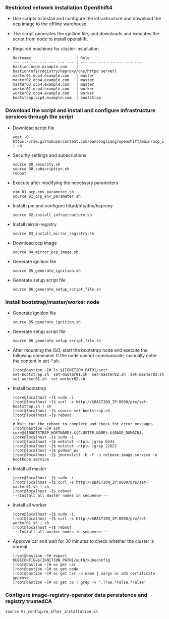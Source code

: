 ### Restricted network installation OpenShift4
* Use scripts to install and configure the infrastructure and download the ocp image to the offline warehouse.
* The script generates the ignition file, and downloads and executes the script from node to install openshift.

* Required machines for cluster installation
  ~~~
  Hostname                    | Role
  --- --- --- --- --- --- --- | --- --- --- --- --- --- --- 
  bastion.ocp4.example.com    | bastion(nfs/registry/haproxy/dns/httpd server)
  master01.ocp4.example.com   | master 
  master02.ocp4.example.com   | master
  master03.ocp4.example.com   | master
  worker01.ocp4.example.com   | worker
  worker02.ocp4.example.com   | worker
  bootstrap.ocp4.example.com  | bootstrap
  ~~~

### Download the script and install and configure infrastructure services through the script

* Download script file
  ~~~
  wget -O - https://raw.githubusercontent.com/pancongliang/openshift/main/ocp_install/00_download_scripts.sh | sh
  ~~~

* Security settings and subscriptions
  ~~~
  source 00_security.sh
  source 00_subscription.sh
  reboot
  ~~~

* Execute after modifying the necessary parameters
  ~~~
  vim 01_ocp_env_parameter.sh
  source 01_ocp_env_parameter.sh
  ~~~

* Install rpm and configure httpd/nfs/dns/haproxy
  ~~~
  source 02_install_infrastructure.sh
  ~~~

* Install mirror-registry
  ~~~
  source 03_install_mirror_registry.sh
  ~~~

* Download ocp image
  ~~~
  source 04_mirror_ocp_image.sh
  ~~~

* Generate ignition file
  ~~~
  source 05_generate_ignition.sh
  ~~~

* Generate setup script file
  ~~~
  source 06_generate_setup_script_file.sh
  ~~~

### Install bootstrap/master/worker node

* Generate ignition file
  ~~~
  source 05_generate_ignition.sh
  ~~~

* Generate setup script file
  ~~~
  source 06_generate_setup_script_file.sh
  ~~~

* After mounting the ISO, start the bootstrap node and execute the following command.
  If the node cannot communicate, manually enter the content in set-*.sh.
  ~~~
  [root@bastion ~]# ls ${IGNITION_PATH}/set*
  set-bootstrap.sh  set-master01.sh  set-master02.sh  set-master03.sh  set-worker01.sh  set-worker02.sh
  ~~~
* Install bootstrap
  ~~~
  [core@localhost ~]$ sudo -i
  [root@localhost ~]$ curl -s http://$BASTION_IP:8080/pre/set-bootstrap.sh | sh
  [root@localhost ~]$ source set-bootstrap.sh
  [root@localhost ~]$ reboot
  ···
  # Wait for the reboot to complete and check for error messages
  [root@bastion ~]# ssh core@${BOOTSTRAP_HOSTNAME}.${CLUSTER_NAME}.${BASE_DOMAIN}.
  [core@localhost ~]$ sudo -i
  [root@localhost ~]$ netstat -ntplu |grep 6443
  [root@localhost ~]$ netstat -ntplu |grep 22623
  [root@localhost ~]$ podman ps
  [root@localhost ~]$ journalctl -b -f -u release-image.service -u bootkube.service
  ~~~

* Install all master
  ~~~
  [core@localhost ~]$ sudo -i
  [root@localhost ~]$ curl -s http://$BASTION_IP:8080/pre/set-master01.sh | sh
  [root@localhost ~]$ reboot
  ···Install all master nodes in sequence···
  ~~~

* Install all worker
  ~~~
  [core@localhost ~]$ sudo -i
  [root@localhost ~]$ curl -s http://$BASTION_IP:8080/pre/set-worker01.sh | sh
  [root@localhost ~]$ reboot
  ···Install all worker nodes in sequence···
  ~~~

* Approve csr and wait for 30 minutes to check whether the cluster is normal
  ~~~
  [root@bastion ~]# export KUBECONFIG=${IGNITION_PATH}/auth/kubeconfig
  [root@bastion ~]# oc get csr
  [root@bastion ~]# oc get node
  [root@bastion ~]# oc get csr -o name | xargs oc adm certificate approve
  [root@bastion ~]# oc get co | grep -v '.True.*False.*False'
  ~~~

### Configure image-registry-operator data persistence and registry trustedCA

  ~~~
  source 07_configure_after_installation.sh
  ~~~

